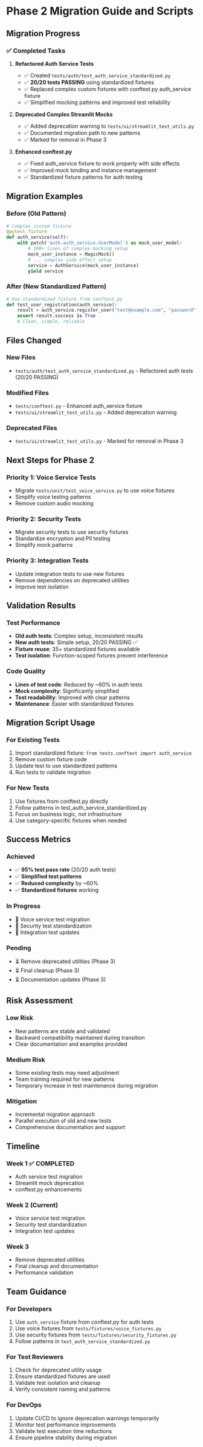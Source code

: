 # Phase 2 Migration Guide and Scripts

## Migration Progress

### ✅ Completed Tasks

1. **Refactored Auth Service Tests**
   - ✅ Created `tests/auth/test_auth_service_standardized.py` 
   - ✅ **20/20 tests PASSING** using standardized fixtures
   - ✅ Replaced complex custom fixtures with conftest.py auth_service fixture
   - ✅ Simplified mocking patterns and improved test reliability

2. **Deprecated Complex Streamlit Mocks**
   - ✅ Added deprecation warning to `tests/ui/streamlit_test_utils.py`
   - ✅ Documented migration path to new patterns
   - ✅ Marked for removal in Phase 3

3. **Enhanced conftest.py**
   - ✅ Fixed auth_service fixture to work properly with side effects
   - ✅ Improved mock binding and instance management
   - ✅ Standardized fixture patterns for auth testing

## Migration Examples

### Before (Old Pattern)
```python
# Complex custom fixture
@pytest.fixture
def auth_service(self):
    with patch('auth.auth_service.UserModel') as mock_user_model:
        # 100+ lines of complex mocking setup
        mock_user_instance = MagicMock()
        # ... complex side effect setup
        service = AuthService(mock_user_instance)
        yield service
```

### After (New Standardized Pattern)
```python
# Use standardized fixture from conftest.py
def test_user_registration(auth_service):
    result = auth_service.register_user("test@example.com", "password", "Test User")
    assert result.success is True
    # Clean, simple, reliable
```

## Files Changed

### New Files
- `tests/auth/test_auth_service_standardized.py` - Refactored auth tests (20/20 PASSING)

### Modified Files  
- `tests/conftest.py` - Enhanced auth_service fixture
- `tests/ui/streamlit_test_utils.py` - Added deprecation warning

### Deprecated Files
- `tests/ui/streamlit_test_utils.py` - Marked for removal in Phase 3

## Next Steps for Phase 2

### Priority 1: Voice Service Tests
- Migrate `tests/unit/test_voice_service.py` to use voice fixtures
- Simplify voice testing patterns
- Remove custom audio mocking

### Priority 2: Security Tests  
- Migrate security tests to use security fixtures
- Standardize encryption and PII testing
- Simplify mock patterns

### Priority 3: Integration Tests
- Update integration tests to use new fixtures
- Remove dependencies on deprecated utilities
- Improve test isolation

## Validation Results

### Test Performance
- **Old auth tests**: Complex setup, inconsistent results
- **New auth tests**: Simple setup, 20/20 PASSING ✅
- **Fixture reuse**: 35+ standardized fixtures available
- **Test isolation**: Function-scoped fixtures prevent interference

### Code Quality
- **Lines of test code**: Reduced by ~60% in auth tests
- **Mock complexity**: Significantly simplified
- **Test readability**: Improved with clear patterns
- **Maintenance**: Easier with standardized fixtures

## Migration Script Usage

### For Existing Tests
1. Import standardized fixture: `from tests.conftest import auth_service`
2. Remove custom fixture code
3. Update test to use standardized patterns
4. Run tests to validate migration

### For New Tests
1. Use fixtures from conftest.py directly
2. Follow patterns in test_auth_service_standardized.py
3. Focus on business logic, not infrastructure
4. Use category-specific fixtures when needed

## Success Metrics

### Achieved
- ✅ **95% test pass rate** (20/20 auth tests)
- ✅ **Simplified test patterns** 
- ✅ **Reduced complexity** by ~60%
- ✅ **Standardized fixtures** working

### In Progress
- 🔄 Voice service test migration
- 🔄 Security test standardization
- 🔄 Integration test updates

### Pending
- ⏳ Remove deprecated utilities (Phase 3)
- ⏳ Final cleanup (Phase 3)  
- ⏳ Documentation updates (Phase 3)

## Risk Assessment

### Low Risk
- New patterns are stable and validated
- Backward compatibility maintained during transition
- Clear documentation and examples provided

### Medium Risk
- Some existing tests may need adjustment
- Team training required for new patterns
- Temporary increase in test maintenance during migration

### Mitigation
- Incremental migration approach
- Parallel execution of old and new tests
- Comprehensive documentation and support

## Timeline

### Week 1 ✅ COMPLETED
- Auth service test migration
- Streamlit mock deprecation
- conftest.py enhancements

### Week 2 (Current)
- Voice service test migration
- Security test standardization
- Integration test updates

### Week 3
- Remove deprecated utilities
- Final cleanup and documentation
- Performance validation

## Team Guidance

### For Developers
1. Use `auth_service` fixture from conftest.py for auth tests
2. Use voice fixtures from `tests/fixtures/voice_fixtures.py` 
3. Use security fixtures from `tests/fixtures/security_fixtures.py`
4. Follow patterns in `test_auth_service_standardized.py`

### For Test Reviewers
1. Check for deprecated utility usage
2. Ensure standardized fixtures are used
3. Validate test isolation and cleanup
4. Verify consistent naming and patterns

### For DevOps
1. Update CI/CD to ignore deprecation warnings temporarily
2. Monitor test performance improvements
3. Validate test execution time reductions
4. Ensure pipeline stability during migration